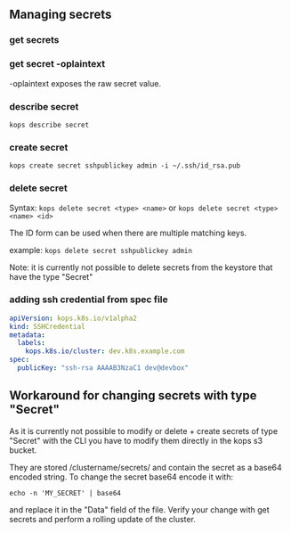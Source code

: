 ## Managing secrets

### get secrets

### get secret <name> -oplaintext

-oplaintext exposes the raw secret value.

### describe secret

`kops describe secret`

### create secret

`kops create secret sshpublickey admin -i ~/.ssh/id_rsa.pub`

### delete secret

Syntax: `kops delete secret <type> <name>`
or `kops delete secret <type> <name> <id>`

The ID form can be used when there are multiple matching keys.

example:
`kops delete secret sshpublickey admin`

Note: it is currently not possible to delete secrets from the keystore that have the type "Secret"

### adding ssh credential from spec file
```yaml
apiVersion: kops.k8s.io/v1alpha2
kind: SSHCredential
metadata:
  labels:
    kops.k8s.io/cluster: dev.k8s.example.com
spec:
  publicKey: "ssh-rsa AAAAB3NzaC1 dev@devbox"
```

## Workaround for changing secrets with type "Secret"
As it is currently not possible to modify or delete + create secrets of type "Secret" with the CLI you have to modify them directly in the kops s3 bucket.

They are stored /clustername/secrets/ and contain the secret as a base64 encoded string. To change the secret base64 encode it with:

```echo -n 'MY_SECRET' | base64```

and replace it in the "Data" field of the file. Verify your change with get secrets and perform a rolling update of the cluster.
